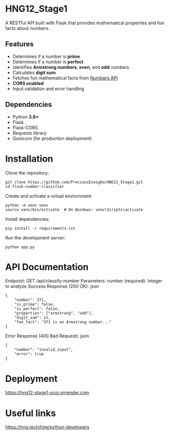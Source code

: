 # HNG12_Stage1
A RESTful API built with Flask that provides mathematical properties and fun facts about numbers.

## Features  
- Determines if a number is **prime**  
- Determines if a number is **perfect**  
- Identifies **Armstrong numbers**, **even**, and **odd** numbers  
- Calculates **digit sum**  
- Fetches fun mathematical facts from [Numbers API](http://numbersapi.com/)  
- **CORS enabled**  
- Input validation and error handling  

## Dependencies  
- Python **3.8+**  
- Flask  
- Flask-CORS  
- Requests library  
- Gunicorn (for production deployment)  
# Installation
Clone the repository:
```
git clone https://github.com/PreciousEzeigbo/HNG12_Stage1.git
cd flask-number-classifier
```

Create and activate a virtual environment:
```
python -m venv venv
source venv/bin/activate  # On Windows: venv\Scripts\activate
```

Install dependencies:
```
pip install -r requirements.txt
```
Run the development server:
```
python app.py
```

# API Documentation
Endpoint: GET /api/classify-number
Parameters:
number (required): Integer to analyze
Success Response (200 OK):
json
```
{
    "number": 371,
    "is_prime": false,
    "is_perfect": false,
    "properties": ["armstrong", "odd"],
    "digit_sum": 11,
    "fun_fact": "371 is an Armstrong number..."
}
```
Error Response (400 Bad Request):
json
```
{
    "number": "invalid_input",
    "error": true
}
```

# Deployment
https://hng12-stage1-ocoi.onrender.com

# Useful links
https://hng.tech/hire/python-developers
